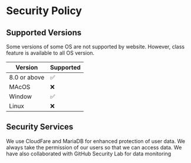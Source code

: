 # Security Policy

## Supported Versions

Some versions of some OS are not supported by website. However, class feature is available to all OS version.

| Version       | Supported          |
| -------       | ------------------ |
| 8.0 or above  | :white_check_mark: | (Android)
| MAcOS         | :x:                |
| Window        | :white_check_mark: |
| Linux         | :x:                |

## Security Services

We use CloudFare and MariaDB for enhanced protection of user data. We always take the permission of our users so that we can access data. We have also collaborated with GitHub Security Lab for data monitoring
